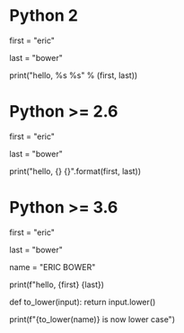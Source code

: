 # Python 2

first = "eric"

last = "bower"

print("hello, %s %s" % (first, last))

# Python >= 2.6

first = "eric"

last = "bower"

print("hello, {} {}".format(first, last))

# Python >= 3.6

first = "eric"

last = "bower"

name = "ERIC BOWER"

print(f"hello, {first} {last})

def to_lower(input):
	return input.lower()

print(f"{to_lower(name)} is now lower case")
